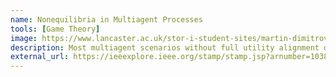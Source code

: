 ```yaml
---
name: Nonequilibria in Multiagent Processes
tools: [Game Theory]
image: https://www.lancaster.ac.uk/stor-i-student-sites/martin-dimitrov/wp-content/uploads/sites/31/2021/05/markov_chain.png
description: Most multiagent scenarios without full utility alignment do not have Nash equilibrium guarantees. We explore an alternative solution concept to reason about these scenarios.
external_url: https://ieeexplore.ieee.org/stamp/stamp.jsp?arnumber=10383372
---
```


